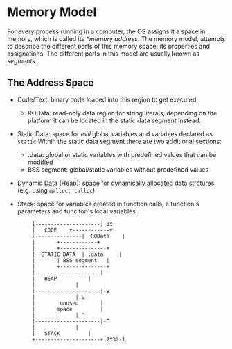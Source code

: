 # Memory Model

For every process running in a computer, the OS assigns it a space in memory, which is called its **memory address*.
The memory model, attempts to describe the different parts of this memory space, its properties and assignations.
The different parts in this model are usually known as *segments*.


## The Address Space
   * Code/Text:
       binary code loaded into this region to get executed
     
       - ROData:
		read-only data region for string literals; depending on the platform it can be located in the static data segment instead.
     
   * Static Data:
     	space for *evil* global variables and variables declared as `static`
	Within the static data segment there are two additional sections:

        - .data:
		global or static variables with predefined values that can be modified
        - BSS segment:
		global/static variables without predefined values

   * Dynamic Data (Heap):
    	space for dynamically allocated data strctures (e.g. using `malloc, calloc`)

   * Stack:
        space for variables created in function calls, a function's parameters and funciton's local variables
     

```
		[---------------------] 0x
		|	CODE	+------------+
		+---------------|  ROData    |
		|		+------------+
		|	  	+---------------+
		|  STATIC DATA	| .data		|
		|		| BSS segment	|
		|		+---------------+
		|---------------------|
		|	HEAP	      |
		|		      |
		|---------------------|-v
		|		      | v 
		|    	 unused       |
		|     	space 	      |
		|		      | ^
		|---------------------|-^
		|		      |
		|	STACK	      |
		+---------------------+ 2^32-1
```
